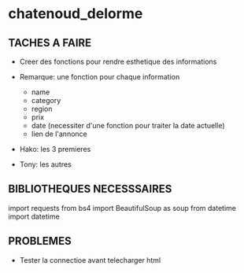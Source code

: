 # chatenoud_delorme

## TACHES A FAIRE
- Creer des fonctions pour rendre esthetique des informations
- Remarque: une fonction pour chaque information
    - name
    - category
    - region
    - prix
    - date (necessiter d'une fonction pour traiter la date actuelle)
    - lien de l'annonce

- Hako: les 3 premieres
- Tony: les autres

## BIBLIOTHEQUES NECESSSAIRES
import requests
from bs4 import BeautifulSoup as soup
from datetime import datetime

## PROBLEMES
- Tester la connectioe avant telecharger html